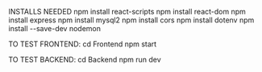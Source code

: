 INSTALLS NEEDED
npm install react-scripts
npm install react-dom
npm install express
npm install mysql2
npm install cors
npm install dotenv
npm install --save-dev nodemon

TO TEST FRONTEND:
cd Frontend
npm start

TO TEST BACKEND:
cd Backend
npm run dev